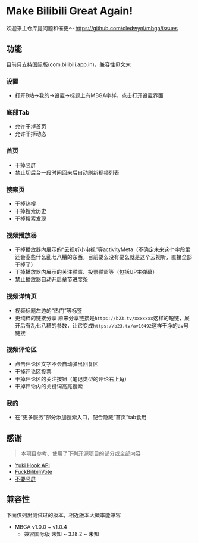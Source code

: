 # Make Bilibili Great Again!

欢迎来主仓库提问题和催更～ https://github.com/cledwynl/mbga/issues

## 功能

目前只支持国际版(com.bilibili.app.in)，兼容性见文末

### 设置

* 打开B站->我的->设置->标题上有MBGA字样，点击打开设置界面

### 底部Tab

* 允许干掉首页
* 允许干掉动态

### 首页

* 干掉竖屏
* 禁止切后台一段时间回来后自动刷新视频列表

### 搜索页

* 干掉热搜
* 干掉搜索历史
* 干掉搜索发现

### 视频播放器

* 干掉播放器内展示的“云视听小电视”等activityMeta（不确定未来这个字段里还会塞些什么乱七八糟的东西，目前要么没有要么就是这个云视听，直接全部干掉了）
* 干掉播放器内展示的关注弹窗、投票弹窗等（包括UP主弹幕）
* 禁止播放器自动开启章节进度条

### 视频详情页

* 视频标题左边的“热门”等标签
* 更纯粹的链接分享
  原来分享链接是`https://b23.tv/xxxxxxx`这样的短链，展开后有乱七八糟的参数，让它变成`https://b23.tv/av10492`这样干净的av号链接

### 视频评论区

* 点击评论区文字不会自动弹出回复区
* 干掉评论区投票
* 干掉评论区的关注按钮（笔记类型的评论右上角）
* 干掉评论内的关键词高亮搜索

### 我的

* 在“更多服务”部分添加搜索入口，配合隐藏“首页”tab食用

## 感谢

> 本项目参考、使用了下列开源项目的部分或全部内容

* [Yuki Hook API](https://github.com/HighCapable/YukiHookAPI)
* [FuckBilibiliVote](https://github.com/zerorooot/FuckBilibiliVote)
* [不要竖屏](https://github.com/WankkoRee/Portrait2Landscape)

## 兼容性

下面仅列出测试过的版本，相近版本大概率能兼容

* MBGA v1.0.0 ~ v1.0.4
  * 兼容国际版 未知 ~ 3.18.2 ~ 未知
